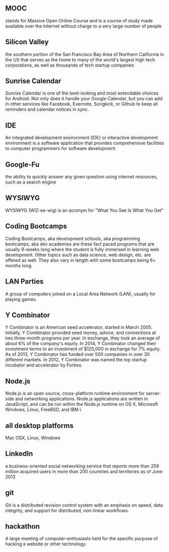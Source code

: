 ## MOOC

stands for Massive Open Online Course and is a course of study made available over the Internet without charge to a very large number of people

## Silicon Valley

the southern portion of the San Francisco Bay Area of Northern California in the US that serves as the home to many of the world's largest high tech corporations, as well as thousands of tech startup companies

## Sunrise Calendar

Sunrise Calendar is one of the best-looking and most extendable choices for Android. Not only does it handle your Google Calendar, but you can add in other services like Facebook, Evernote, Songkick, or Github to keep all reminders and calendar notices in sync.

## IDE

An integrated development environment (IDE) or interactive development environment is a software application that provides comprehensive facilities to computer programmers for software development. 

## Google-Fu

the ability to quickly answer any given question using internet resources, such as a search engine 

## WYSIWYG

WYSIWYG (WIZ-ee-wig) is an acronym for "What You See Is What You Get"

## Coding Bootcamps

Coding Bootcamps, aka development schools, aka programming bootcamps, aka dev academies are these fact paced programs that are usually 9-weeks long where the student is fully immersed in learning web development. Other topics such as data science, web design, etc. are offered as well. They also vary in length with some bootcamps being 6+ months long.

## LAN Parties

A group of computers joined on a Local Area Network (LAN), usually for playing games.

## Y Combinator

Y Combinator is an American seed accelerator, started in March 2005. Initially, Y Combinator provided seed money, advice, and connections at two three-month programs per year. In exchange, they took an average of about 6% of the company's equity. In 2014, Y Combinator changed their investment terms to an investment of $120,000 in exchange for 7% equity. As of 2013, Y Combinator has funded over 500 companies in over 30 different markets. In 2012, Y Combinator was named the top startup incubator and accelerator by Forbes.

## Node.js

Node.js is an open source, cross-platform runtime environment for server-side and networking applications. Node.js applications are written in JavaScript, and can be run within the Node.js runtime on OS X, Microsoft Windows, Linux, FreeBSD, and IBM i.

## all desktop platforms

Mac OSX, Linux, Windows

## LinkedIn

a business-oriented social networking service that reports more than 259 million acquired users in more than 200 countries and territories as of June 2013

## git

Git is a distributed revision control system with an emphasis on speed, data integrity, and support for distributed, non-linear workflows.

## hackathon

A large meeting of computer-enthusiasts held for the specific purpose of hacking a website or other technology.